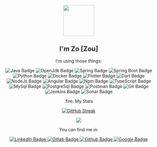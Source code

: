 <div id="header" align="center">
  <img src="https://media.giphy.com/media/v1.Y2lkPTc5MGI3NjExbWN0Z2JwdG0yeGk4NXFmcTJpYW02amg2MG1mcXhvd2xrOTRyZjRnaiZlcD12MV9pbnRlcm5hbF9naWZfYnlfaWQmY3Q9Zw/iDOOSqoC0k3VeT9rd5/giphy.gif" width="100"/>
  <h2>I'm Zo [Zou] </h2>
</div>

<div id="body" align="center"> 
  <div>
  <p> I'm using those things: </p>
  <p>
    <img src="https://img.shields.io/badge/Java-orange?logo=openjdk&logoColor=white" alt="Java Badge"/>
    <img src="https://img.shields.io/badge/OpenJdk-orange?logo=openjdk&logoColor=white" alt="OpenJdk Badge"/>
    <img src="https://img.shields.io/badge/Spring-green?logo=spring&logoColor=white" alt="Spring Badge"/>
    <img src="https://img.shields.io/badge/SpringBoot-green?logo=springboot&logoColor=white" alt="Spring Boot Badge"/>
    <img src="https://img.shields.io/badge/Python-yellow?logo=python&logoColor=white" alt="Python Badge"/>
    <img src="https://img.shields.io/badge/Docker-blue?logo=docker&logoColor=white" alt="Docker Badge"/>
    <img src="https://img.shields.io/badge/Flutter-blue?logo=flutter&logoColor=white" alt="Flutter Badge"/>
    <img src="https://img.shields.io/badge/Dart-blue?logo=dart&logoColor=white" alt="Dart Badge"/>
    <img src="https://img.shields.io/badge/NodeJs-green?logo=node&logoColor=white" alt="NodeJs Badge"/>
    <img src="https://img.shields.io/badge/Angular-red?logo=angular&logoColor=white" alt="Angular Badge"/>
    <img src="https://img.shields.io/badge/npm-red?logo=npm&logoColor=white" alt="Npm Badge"/>
    <img src="https://img.shields.io/badge/TypeScript-blue?logo=typescript&logoColor=white" alt="TypeScript Badge"/>
    <img src="https://img.shields.io/badge/MySql-blue?logo=mysql&logoColor=white" alt="MySql Badge"/>
    <img src="https://img.shields.io/badge/PostgreSql-blue?logo=postgresql&logoColor=white" alt="PostgreSql Badge"/>
    <img src="https://img.shields.io/badge/Postman-orange?logo=postman&logoColor=white" alt="Postman Badge"/>
    <img src="https://img.shields.io/badge/Git-orange?logo=git&logoColor=white" alt="Git Badge"/>    
    <img src="https://img.shields.io/badge/Jenkins-grey?logo=jenkins&logoColor=white" alt="Jenkins Badge"/>
    <img src="https://img.shields.io/badge/Sonar-purple?logo=sonar&logoColor=white" alt="Sonar Badge"/>
  </p>
    </div>
  <div>
    <p> :fire: My Stats </p>
    <a href="https://git.io/streak-stats"><img src="https://github-readme-streak-stats.herokuapp.com?user=zoufab&theme=dark&hide_border=true&border_radius=5.4&date_format=j%20M%5B%20Y%5D&mode=weekly" alt="GitHub Streak" /></a>
    <p>
      <a href="https://github.com/anuraghazra/github-readme-stats"><img src="https://github-readme-stats.vercel.app/api?username=zoufab&show_icons=true&theme=transparent&border_radius=5.4&hide_border=true&card_width=550px" /></a>
    </p>
  </div>
</div>

<div id="footer" align="center">
  <p> You can find me in:</p>
  <p>
    <a href="https://www.linkedin.com/in/zo-fabrice-rabarijaona-52415459">
      <img src="https://img.shields.io/badge/LinkedIn-blue?style=for-the-badge&logo=linkedin&logoColor=white" alt="LinkedIn Badge"/>
    </a>
    <a href="https://gitlab.com/zo.fabrice"> 
      <img src="https://img.shields.io/badge/Gitlab-orange?style=for-the-badge&logo=gitlab&logoColor=white" alt="Gitlab Badge"/>
    </a>
    <a href="https://github.com/zoufab">
      <img src="https://img.shields.io/badge/Github-black?style=for-the-badge&logoColor=white&logo=github" alt="Github Badge"/>
    </a>
    <a href="https://g.dev/zoufab">
      <img src="https://img.shields.io/badge/Google-red?style=for-the-badge&logoColor=white&logo=google" alt="Google Badge"/>
    </a>
    
  </p>
</div>

<!--
**zoufab/zoufab** is a ✨ _special_ ✨ repository because its `README.md` (this file) appears on your GitHub profile.

Here are some ideas to get you started:

- 🔭 I’m currently working on ...
- 🌱 I’m currently learning ...
- 👯 I’m looking to collaborate on ...
- 🤔 I’m looking for help with ...
- 💬 Ask me about ...
- 📫 How to reach me: ...
- 😄 Pronouns: ...
- ⚡ Fun fact: ...
-->
